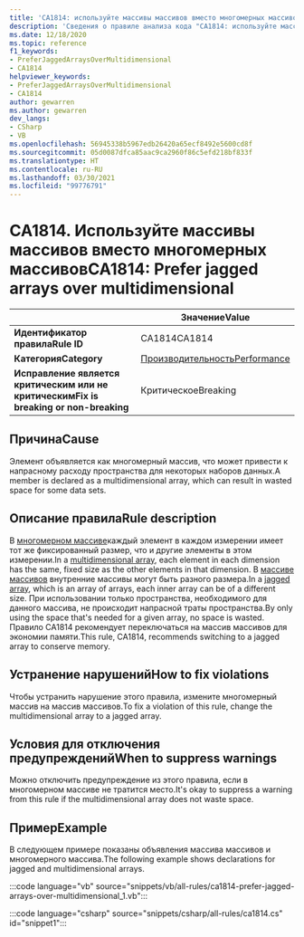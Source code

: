 ```yaml
---
title: 'CA1814: используйте массивы массивов вместо многомерных массивов (анализ кода)'
description: 'Сведения о правиле анализа кода "CA1814: используйте массивы массивов вместо многомерных массивов"'
ms.date: 12/18/2020
ms.topic: reference
f1_keywords:
- PreferJaggedArraysOverMultidimensional
- CA1814
helpviewer_keywords:
- PreferJaggedArraysOverMultidimensional
- CA1814
author: gewarren
ms.author: gewarren
dev_langs:
- CSharp
- VB
ms.openlocfilehash: 56945338b5967edb26420a65ecf8492e5600cd8f
ms.sourcegitcommit: 05d0087dfca85aac9ca2960f86c5efd218bf833f
ms.translationtype: HT
ms.contentlocale: ru-RU
ms.lasthandoff: 03/30/2021
ms.locfileid: "99776791"
---
```

# <a name="ca1814-prefer-jagged-arrays-over-multidimensional"></a><span data-ttu-id="8229f-103">CA1814. Используйте массивы массивов вместо многомерных массивов</span><span class="sxs-lookup"><span data-stu-id="8229f-103">CA1814: Prefer jagged arrays over multidimensional</span></span>

| | <span data-ttu-id="8229f-104">Значение</span><span class="sxs-lookup"><span data-stu-id="8229f-104">Value</span></span> |
|-|-|
| <span data-ttu-id="8229f-105">**Идентификатор правила**</span><span class="sxs-lookup"><span data-stu-id="8229f-105">**Rule ID**</span></span> |<span data-ttu-id="8229f-106">CA1814</span><span class="sxs-lookup"><span data-stu-id="8229f-106">CA1814</span></span>|
| <span data-ttu-id="8229f-107">**Категория**</span><span class="sxs-lookup"><span data-stu-id="8229f-107">**Category**</span></span> |[<span data-ttu-id="8229f-108">Производительность</span><span class="sxs-lookup"><span data-stu-id="8229f-108">Performance</span></span>](performance-warnings.md)|
| <span data-ttu-id="8229f-109">**Исправление является критическим или не критическим**</span><span class="sxs-lookup"><span data-stu-id="8229f-109">**Fix is breaking or non-breaking**</span></span> |<span data-ttu-id="8229f-110">Критическое</span><span class="sxs-lookup"><span data-stu-id="8229f-110">Breaking</span></span>|

## <a name="cause"></a><span data-ttu-id="8229f-111">Причина</span><span class="sxs-lookup"><span data-stu-id="8229f-111">Cause</span></span>

<span data-ttu-id="8229f-112">Элемент объявляется как многомерный массив, что может привести к напрасному расходу пространства для некоторых наборов данных.</span><span class="sxs-lookup"><span data-stu-id="8229f-112">A member is declared as a multidimensional array, which can result in wasted space for some data sets.</span></span>

## <a name="rule-description"></a><span data-ttu-id="8229f-113">Описание правила</span><span class="sxs-lookup"><span data-stu-id="8229f-113">Rule description</span></span>

<span data-ttu-id="8229f-114">В [многомерном массиве](../../../csharp/programming-guide/arrays/multidimensional-arrays.md)каждый элемент в каждом измерении имеет тот же фиксированный размер, что и другие элементы в этом измерении.</span><span class="sxs-lookup"><span data-stu-id="8229f-114">In a [multidimensional array](../../../csharp/programming-guide/arrays/multidimensional-arrays.md), each element in each dimension has the same, fixed size as the other elements in that dimension.</span></span> <span data-ttu-id="8229f-115">В [массиве массивов](../../../csharp/programming-guide/arrays/jagged-arrays.md) внутренние массивы могут быть разного размера.</span><span class="sxs-lookup"><span data-stu-id="8229f-115">In a [jagged array](../../../csharp/programming-guide/arrays/jagged-arrays.md), which is an array of arrays, each inner array can be of a different size.</span></span> <span data-ttu-id="8229f-116">При использовании только пространства, необходимого для данного массива, не происходит напрасной траты пространства.</span><span class="sxs-lookup"><span data-stu-id="8229f-116">By only using the space that's needed for a given array, no space is wasted.</span></span> <span data-ttu-id="8229f-117">Правило CA1814 рекомендует переключаться на массив массивов для экономии памяти.</span><span class="sxs-lookup"><span data-stu-id="8229f-117">This rule, CA1814, recommends switching to a jagged array to conserve memory.</span></span>

## <a name="how-to-fix-violations"></a><span data-ttu-id="8229f-118">Устранение нарушений</span><span class="sxs-lookup"><span data-stu-id="8229f-118">How to fix violations</span></span>

<span data-ttu-id="8229f-119">Чтобы устранить нарушение этого правила, измените многомерный массив на массив массивов.</span><span class="sxs-lookup"><span data-stu-id="8229f-119">To fix a violation of this rule, change the multidimensional array to a jagged array.</span></span>

## <a name="when-to-suppress-warnings"></a><span data-ttu-id="8229f-120">Условия для отключения предупреждений</span><span class="sxs-lookup"><span data-stu-id="8229f-120">When to suppress warnings</span></span>

<span data-ttu-id="8229f-121">Можно отключить предупреждение из этого правила, если в многомерном массиве не тратится место.</span><span class="sxs-lookup"><span data-stu-id="8229f-121">It's okay to suppress a warning from this rule if the multidimensional array does not waste space.</span></span>

## <a name="example"></a><span data-ttu-id="8229f-122">Пример</span><span class="sxs-lookup"><span data-stu-id="8229f-122">Example</span></span>

<span data-ttu-id="8229f-123">В следующем примере показаны объявления массива массивов и многомерного массива.</span><span class="sxs-lookup"><span data-stu-id="8229f-123">The following example shows declarations for jagged and multidimensional arrays.</span></span>

:::code language="vb" source="snippets/vb/all-rules/ca1814-prefer-jagged-arrays-over-multidimensional_1.vb":::

:::code language="csharp" source="snippets/csharp/all-rules/ca1814.cs" id="snippet1":::
